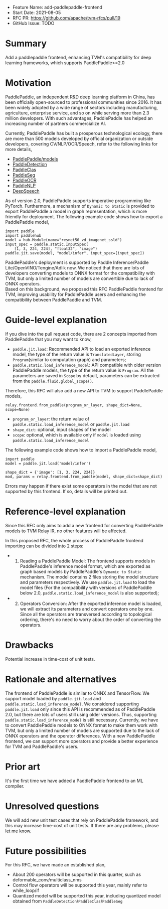 - Feature Name: add-paddlepaddle-frontend
- Start Date: 2021-08-05
- RFC PR: https://github.com/apache/tvm-rfcs/pull/19
- GitHub Issue: TODO

# Summary
[summary]: #summary

Add a paddlepaddle frontend, enhancing TVM's compatibility for deep learning frameworks, which supports PaddlePaddle>=2.0

# Motivation
[motivation]: #motivation

PaddlePaddle, an independent R&D deep learning platform in China, has been officially open-sourced to professional communities since 2016. It has been widely adopted by a wide range of sectors including manufacturing, agriculture, enterprise service, and so on while serving more than 2.3 million developers. With such advantages, PaddlePaddle has helped an increasing number of partners commercialize AI.

Currently, PaddlePaddle has built a prosperous technological ecology, there are more than 500 models developed by official organization or outside developers, covering CV/NLP/OCR/Speech, refer to the following links for more details,

- [PaddlePaddle/models](https://github.com/PaddlePaddle/models)
- [PaddleDetection](https://github.com/PaddlePaddle/PaddleDetection)
- [PaddleClas](https://github.com/PaddlePaddle/PaddleClas)
- [PaddleSeg](https://github.com/PaddlePaddle/PaddleSeg)
- [PaddleOCR](https://github.com/PaddlePaddle/PaddleOCR)
- [PaddleNLP](https://github.com/PaddlePaddle/PaddleNLP)
- [DeepSpeech](https://github.com/PaddlePaddle/DeepSpeech)

As of version 2.0, PaddlePaddle supports imperative programming like PyTorch. Furthermore, a mechanism of `Dynamic to Static` is provided to export PaddlePaddle a model in graph representation, which is more friendly for deployment. The following example code shows how to export a PaddlePaddle model,

```
import paddle
import paddlehub
model = hub.Module(name="resnet50_vd_imagenet_ssld")
input_spec = paddle.static.InputSpec(
    [1, 3, 224, 224], "float32", "image")
paddle.jit.save(model, "model/infer", input_spec=[input_spec])
```

PaddlePaddle's deployment is supported by Paddle Inference/Paddle Lite/OpenVINO/Tengine/Adlik now. We noticed that there are lots of developers converting models to ONNX format for the compatibility with TVM, but only a limited number of models are convertible due to lack of ONNX operators.  
Based on this background, we proposed this RFC PaddlePaddle frontend for TVM, improving usability for PaddlePaddle users and enhancing the compatibility between PaddlePaddle and TVM.


# Guide-level explanation
[guide-level-explanation]: #guide-level-explanation

If you dive into the pull request code, there are 2 concepts imported from PaddlePaddle that you may want to know,
- `paddle.jit.load`: Recommended API to load an exported inference model, the type of the return value is `TranslatedLayer`, storing `Program`(similar to computation graph) and parameters;
- `paddle.static.load_inference_model`: API compatible with older version PaddlePaddle models, the type of the return value is `Program`. All the parameters are saved in `Scope` by default, parameters can be extracted from the `paddle.fluid.global_scope()`.

Therefore, this RFC will also add a new API to TVM to support PaddlePaddle models,
```
relay.frontend.from_paddle(program_or_layer, shape_dict=None, scope=None)
```
- `program_or_layer`: the return value of `paddle.static.load_inference_model` or `paddle.jit.load`
- `shape_dict`: optional, input shapes of the model
- `scope`: optional, which is available only if `model` is loaded using `paddle.static.load_inference_model`

The following example code shows how to import a PaddlePaddle model,
```
import paddle
model = paddle.jit.load('model/infer')

shape_dict = {'image': [1, 3, 224, 224]}
mod, params = relay.frontend.from_paddle(model, shape_dict=shape_dict)
```

Errors may happen if there exist some operators in the model that are not supported by this frontend. If so, details will be printed out.

# Reference-level explanation
[reference-level-explanation]: #reference-level-explanation

Since this RFC only aims to add a new frontend for converting PaddlePaddle models to TVM Relay IR, no other features will be affected.

In this proposed RFC, the whole process of PaddlePaddle frontend importing can be divided into 2 steps:
- 1. Reading a PaddlePaddle Model: The frontend supports models in PaddlePaddle's inference model format, which are exported as graph based models by PaddlePaddle's `Dynamic to Static` mechanism. The model contains 2 files storing the model structure and parameters respectively. We use `paddle.jit.load` to load the model files (For the compatibility with versions of PaddlePaddle below 2.0, `paddle.static.load_inference_model` is also supported); 
- 2. Operators Conversion: After the exported inference model is loaded, we will extract its parameters and convert operators one by one. Since all the operators are transversed according to topological ordering, there's no need to worry about the order of converting the operators. 

# Drawbacks
[drawbacks]: #drawbacks

Potential increase in time-cost of unit tests.

# Rationale and alternatives
[rationale-and-alternatives]: #rationale-and-alternatives

The frontend of PaddlePaddle is similar to ONNX and TensorFlow. We support model loaded by `paddle.jit.load` and `paddle.static.load_inference_model`. We considered supporting `paddle.jit.load` only since this API is recommended as of PaddlePaddle 2.0, but there are lots of users still using older versions. Thus, supporting `paddle.static.load_inference_model` is still necessary.
Currently, we have to convert PaddlePaddle models to ONNX format to make them work with TVM, but only a limited number of models are supported due to the lack of ONNX operators and the operator differences. With a new PaddlePaddle frontend, we can support more operators and provide a better experience for TVM and PaddlePaddle's users.

# Prior art
[prior-art]: #prior-art

It's the first time we have added a PaddlePaddle frontend to an ML compiler.

# Unresolved questions
[unresolved-questions]: #unresolved-questions

We will add new unit test cases that rely on PaddlePaddle framework, and this may increase time-cost of unit tests. If there are any problems, please let me know.

# Future possibilities
[future-possibilities]: #future-possibilities

For this RFC, we have made an established plan,

- About 200 operators will be supported in this quarter, such as deformable_conv/multiclass_nms
- Control flow operators will be supported this year, mainly refer to while_loop/if
- Quantized model will be supported this year, including quantized model obtained from `PaddleDetection`/`PaddleClas`/`PaddleSeg`

